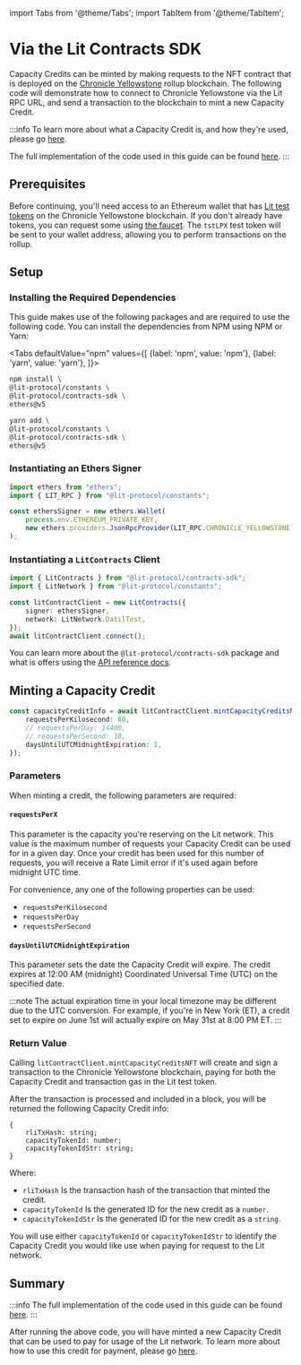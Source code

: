 import Tabs from '@theme/Tabs';
import TabItem from '@theme/TabItem';

# Via the Lit Contracts SDK

Capacity Credits can be minted by making requests to the NFT contract that is deployed on the [Chronicle Yellowstone](../../connecting-to-a-lit-network/lit-blockchains/chronicle-yellowstone.md) rollup blockchain. The following code will demonstrate how to connect to Chronicle Yellowstone via the Lit RPC URL, and send a transaction to the blockchain to mint a new Capacity Credit.

:::info
To learn more about what a Capacity Credit is, and how they're used, please go [here](../capacity-credit-intro.md).

The full implementation of the code used in this guide can be found [here](https://github.com/LIT-Protocol/developer-guides-code/blob/master/paying-for-lit/nodejs/src/mintCapacityCredit.ts).
:::

## Prerequisites

Before continuing, you'll need access to an Ethereum wallet that has [Lit test tokens](../../connecting-to-a-lit-network/lit-blockchains/chronicle-yellowstone.md#tstlpx-test-token) on the Chronicle Yellowstone blockchain. If you don't already have tokens, you can request some using [the faucet](https://chronicle-yellowstone-faucet.getlit.dev/). The `tstLPX` test token will be sent to your wallet address, allowing you to perform transactions on the rollup.

## Setup

### Installing the Required Dependencies

This guide makes use of the following packages and are required to use the following code. You can install the dependencies from NPM using NPM or Yarn:

<Tabs
defaultValue="npm"
values={[
{label: 'npm', value: 'npm'},
{label: 'yarn', value: 'yarn'},
]}>
<TabItem value="npm">

```bash
npm install \
@lit-protocol/constants \
@lit-protocol/contracts-sdk \
ethers@v5
```

</TabItem>

<TabItem value="yarn">

```bash
yarn add \
@lit-protocol/constants \
@lit-protocol/contracts-sdk \
ethers@v5
```

</TabItem>
</Tabs>

### Instantiating an Ethers Signer

```ts
import ethers from "ethers";
import { LIT_RPC } from "@lit-protocol/constants";

const ethersSigner = new ethers.Wallet(
    process.env.ETHEREUM_PRIVATE_KEY,
    new ethers.providers.JsonRpcProvider(LIT_RPC.CHRONICLE_YELLOWSTONE)
);
```

### Instantiating a `LitContracts` Client

```ts
import { LitContracts } from "@lit-protocol/contracts-sdk";
import { LitNetwork } from "@lit-protocol/constants";

const litContractClient = new LitContracts({
    signer: ethersSigner,
    network: LitNetwork.DatilTest,
});
await litContractClient.connect();
```

You can learn more about the `@lit-protocol/contracts-sdk` package and what is offers using the [API reference docs](https://v6-api-doc-lit-js-sdk.vercel.app/modules/contracts_sdk_src.html).

## Minting a Capacity Credit

```ts
const capacityCreditInfo = await litContractClient.mintCapacityCreditsNFT({
    requestsPerKilosecond: 80,
    // requestsPerDay: 14400,
    // requestsPerSecond: 10,
    daysUntilUTCMidnightExpiration: 1,
});
```

### Parameters

When minting a credit, the following parameters are required:

#### `requestsPerX`

This parameter is the capacity you're reserving on the Lit network. This value is the maximum number of requests your Capacity Credit can be used for in a given day. Once your credit has been used for this number of requests, you will receive a Rate Limit error if it's used again before midnight UTC time.

For convenience, any one of the following properties can be used: 
  - `requestsPerKilosecond`
  - `requestsPerDay`
  - `requestsPerSecond`

#### `daysUntilUTCMidnightExpiration`

This parameter sets the date the Capacity Credit will expire. The credit expires at 12:00 AM (midnight) Coordinated Universal Time (UTC) on the specified date.

:::note
The actual expiration time in your local timezone may be different due to the UTC conversion. For example, if you're in New York (ET), a credit set to expire on June 1st will actually expire on May 31st at 8:00 PM ET.
:::

### Return Value

Calling `litContractClient.mintCapacityCreditsNFT` will create and sign a transaction to the Chronicle Yellowstone blockchain, paying for both the Capacity Credit and transaction gas in the Lit test token.

After the transaction is processed and included in a block, you will be returned the following Capacity Credit info:

```
{
    rliTxHash: string;
    capacityTokenId: number;
    capacityTokenIdStr: string;
}
```

Where:

- `rliTxHash` Is the transaction hash of the transaction that minted the credit.
- `capacityTokenId` Is the generated ID for the new credit as a `number`.
- `capacityTokenIdStr` Is the generated ID for the new credit as a `string`.

You will use either `capacityTokenId` or `capacityTokenIdStr` to identify the Capacity Credit you would like use when paying for request to the Lit network.

## Summary

:::info
The full implementation of the code used in this guide can be found [here](https://github.com/LIT-Protocol/developer-guides-code/blob/master/paying-for-lit/nodejs/src/mintCapacityCredit.ts).
:::

After running the above code, you will have minted a new Capacity Credit that can be used to pay for usage of the Lit network. To learn more about how to use this credit for payment, please go [here](../delegating-credit.md).
